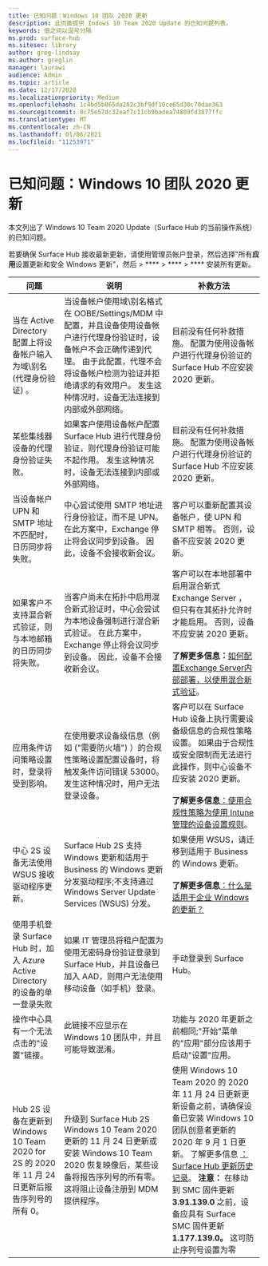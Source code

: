 ```yaml
---
title: 已知问题：Windows 10 团队 2020 更新
description: 此页面提供 Indows 10 Team 2020 Update 的已知问题列表。
keywords: 值之间以逗号分隔
ms.prod: surface-hub
ms.sitesec: library
author: greg-lindsay
ms.author: greglin
manager: laurawi
audience: Admin
ms.topic: article
ms.date: 12/17/2020
ms.localizationpriority: Medium
ms.openlocfilehash: 1c4bd5b065da282c3bf9df10ce65d30c70dae363
ms.sourcegitcommit: 8c75e57dc32eaf7c11cb9badea74809fd3877ffc
ms.translationtype: MT
ms.contentlocale: zh-CN
ms.lasthandoff: 01/06/2021
ms.locfileid: "11253971"
---
```

# 已知问题：Windows 10 团队 2020 更新 

本文列出了 Windows 10 Team 2020 Update（Surface Hub 的当前操作系统）的已知问题。

若要确保 Surface Hub 接收最新更新，请使用管理员帐户登录，然后选择"所有**应用**设置更新和安全 Windows 更新"，然后  >  ****  >  ****  >  **** 安装所有更新。




| 问题                                                                                                   | 说明                                                                                                                                                                                                                                                                                                                                                                                                                             | 补救方法                                                                                                                                                                                                                                                                                                                                                                                                                                                                                                                            |
| ----------------------------------------------------------------------------------------------------------- | ------------------------------------------------------------------------------------------------------------------------------------------------------------------------------------------------------------------------------------------------------------------------------------------------------------------------------------------------------------------------------------------------------------------------------------------- | ------------------------------------------------------------------------------------------------------------------------------------------------------------------------------------------------------------------------------------------------------------------------------------------------------------------------------------------------------------------------------------------------------------------------------------------------------------------------------------------------------------------------------------- |
| 当在 Active Directory 配置上将设备帐户输入为域\别名 (代理身份验证) 。            | 当设备帐户使用域\别名格式在 OOBE/Settings/MDM 中配置，并且设备使用设备帐户进行代理身份验证时，设备帐户不会正确传递到代理。 由于此配置，代理不会将设备帐户检测为验证并拒绝请求的有效用户。 发生这种情况时，设备无法连接到内部或外部网络。 | 目前没有任何补救措施。 配置为使用设备帐户进行代理身份验证的 Surface Hub 不应安装 2020 更新。                                                                                                                                                                                                                                                                                                                                                                                                |
| 某些集线器设备的代理身份验证失败。                                                                        | 如果客户使用设备帐户配置 Surface Hub 进行代理身份验证，则代理身份验证可能不起作用。 发生这种情况时，设备无法连接到内部或外部网络。                                                                                                                                                                                                                                       | 目前没有任何补救措施。 配置为使用设备帐户进行代理身份验证的 Surface Hub 不应安装 2020 更新。                                                                                                                                                                                                                                                                                                                                                                                                |
| 当设备帐户 UPN 和 SMTP 地址不匹配时，日历同步将失败。                                                                        | 中心尝试使用 SMTP 地址进行身份验证，而不是 UPN。 在此方案中，Exchange 停止将会议同步到设备。 因此，设备不会接收新会议。                                                                                                                                                                                                                                       | 客户可以重新配置其设备帐户，使 UPN 和 SMTP 相等。 否则，设备不应安装 2020 更新。                                                                                                                                                                                                                                                                                                                                                                                                 |
| 如果客户不支持混合新式验证，则与本地邮箱的日历同步将失败。   | 当客户尚未在拓扑中启用混合新式验证时，中心会尝试为本地设备强制进行混合新式验证。 在此方案中，Exchange 停止将会议同步到设备。 因此，设备不会接收新会议。                                                                                                                                        | 客户可以在本地部署中启用混合新式Exchange Server ， 但只有在其拓扑允许时才能启用。 否则，设备不应安装 2020 更新。<br> <br>**了解更多信息：**[如何配置Exchange Server内部部署，以使用混合新式验证](https://docs.microsoft.com/microsoft-365/enterprise/configure-exchange-server-for-hybrid-modern-authentication)。                                                                                                |
| 应用条件访问策略设置时，登录将受到影响。                                    | 在使用要求设备级信息（例如 ("需要防火墙") ）的合规性策略设置配置设备时，将触发条件访问错误 53000。 发生这种情况时，用户无法登录设备。                                                                                                                                                                                                 | 客户可以在 Surface Hub 设备上执行需要设备级信息的合规性策略设置。 如果由于合规性或安全限制而无法进行此操作，则中心设备不应安装 2020 更新。<br> <br>**了解更多信息**[：使用合规性策略为使用 Intune 管理的设备设置规则](https:/docs.microsoft.com/mem/intune/protect/device-compliance-get-started)。 |
| 中心 2S 设备无法使用 WSUS 接收驱动程序更新。                                             | Surface Hub 2S 支持 Windows 更新和适用于 Business 的 Windows 更新分发驱动程序;不支持通过 Windows Server Update Services (WSUS) 分发。                                                                                                                                                                                                                                                                      | 如果使用 WSUS，请迁移到适用于 Business 的 Windows 更新。<br> <br>**了解更多信息**[：什么是适用于企业 Windows 的更新？](https://docs.microsoft.com/windows/deployment/update/waas-manage-updates-wufb)                                                                                                                                                                                                                                                                                                                            |
| 使用手机登录 Surface Hub 时，加入 Azure Active Directory 的设备的单一登录失败 | 如果 IT 管理员将租户配置为使用无密码[](surface-hub-2s-phone-authenticate.md)身份验证登录到 Surface Hub，并且设备已加入 AAD，则用户无法使用移动设备（如手机）登录。                                                                                                       | 手动登录到 Surface Hub。                                                                                                                                                                                                                                                                                                                                                                                                                                                                                                      |
| 操作中心具有一个无法点击的"设置"链接。 | 此链接不应显示在 Windows 10 团队中，并且可能导致混淆。   | 功能与 2020 年更新之前相同;"开始"菜单的"应用"部分应该用于启动"设置"应用。    |
| Hub 2S 设备在更新到 Windows 10 Team 2020 for 2S 的 2020 年 11 月 24 日更新后报告序列号的所有 0。 | 升级到 Surface Hub 2S Windows 10 Team 2020 更新的 11 月 24 日更新或安装 Windows 10 Team 2020 恢复映像后，某些设备将报告序列号的所有零。 这将阻止设备注册到 MDM 提供程序。  | 使用 Windows 10 Team 2020 的 2020 年 11 月 24 日更新更新设备之前，请确保设备已安装 Windows 10 团队创意者更新的 2020 年 9 月 1 日更新。 了解更多信息 [：Surface Hub 更新历史记录](surface-hub-update-history.md)。 **注意：** 在移动到 SMC 固件更新 **3.91.139.0** 之前，设备应具有 Surface SMC 固件更新 **1.177.139.0。** 这可防止序列号设置为零 |
